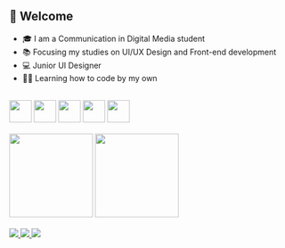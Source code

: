 ## 👋 Welcome
- 🎓 I am a Communication in Digital Media student
- 📚 Focusing my studies on UI/UX Design and Front-end development
- 💻 Junior UI Designer
- 👩‍💻 Learning how to code by my own
<br>
<div>
<img height="40px" src="https://cdn.jsdelivr.net/gh/devicons/devicon/icons/html5/html5-original.svg" />
<img height="40px" src="https://cdn.jsdelivr.net/gh/devicons/devicon/icons/css3/css3-original.svg" />
<img height="40px" src="https://cdn.jsdelivr.net/gh/devicons/devicon/icons/javascript/javascript-original.svg" />
<img height="40px" src="https://cdn.jsdelivr.net/gh/devicons/devicon/icons/tailwindcss/tailwindcss-plain.svg" />
<img height="40px" src="https://cdn.jsdelivr.net/gh/devicons/devicon/icons/sass/sass-original.svg" />
</div>
<br>

<div align="left">  
 <img height="150em" src="https://github-readme-stats.vercel.app/api?username=aluizamendes&show_icons=true&theme=radical">
 <img height="150em" src="https://github-readme-stats.vercel.app/api/top-langs/?username=aluizamendes&langs_count=6&layout=compact&theme=radical">
</div>
<br>

<div align="left">
 <a href="https://www.behance.net/aluizamendes" target="_blank"><img src="https://img.shields.io/badge/-Behance-blue?style=for-the-badge&logo=behance&logoColor=white"/>
 <a href="https://dribbble.com/aluizamendes" target="_blank"><img src="https://img.shields.io/badge/Dribbble-EA4C89?style=for-the-badge&logo=dribbble&logoColor=white"/>
 <a href="https://www.linkedin.com/in/aluizamendes/" target="_blank"><img src="https://img.shields.io/badge/LinkedIn-0077B5?style=for-the-badge&logo=linkedin&logoColor=white"/>
</div> 

